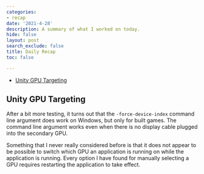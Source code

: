 ```yaml
---
categories:
- recap
date: '2021-4-28'
description: A summary of what I worked on today.
hide: false
layout: post
search_exclude: false
title: Daily Recap
toc: false

---
```


* [Unity GPU Targeting](#unity-gpu-targeting)

  

## Unity GPU Targeting

After a bit more testing, it turns out that the `-force-device-index` command line argument does work on Windows, but only for built games. The command line argument works even when there is no display cable plugged into the secondary GPU.

Something that I never really considered before is that it does not appear to be possible to switch which GPU an application is running on while the application is running. Every option I have found for manually selecting a GPU requires restarting the application to take effect.

